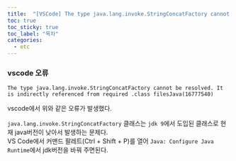 ```yaml
---
title:  "[VSCode] The type java.lang.invoke.StringConcatFactory cannot be resolved 오류"
toc: true
toc_sticky: true
toc_label: "목차"
categories:
  - etc
---
```

### vscode 오류
```
The type java.lang.invoke.StringConcatFactory cannot be resolved. It is indirectly referenced from required .class filesJava(16777540)
```  
vscode에서 위와 같은 오류가 발생했다.  
  
`java.lang.invoke.StringConcatFactory` 클래스는 `jdk 9`에서 도입된 클래스로 현재 java버전이 낮아서 발생하는 문제다.  
VS Code에서 커맨드 팔레트(Ctrl + Shift + P)를 열어 `Java: Configure Java Runtime`에서 jdk버전을 바꿔 주면된다.  
